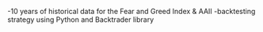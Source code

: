 -10 years of historical data for the Fear and Greed Index & AAII
-backtesting strategy using Python and Backtrader library
